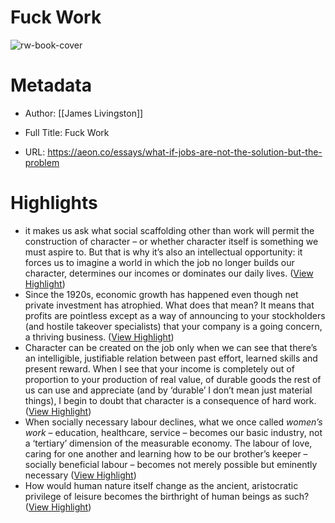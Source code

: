 # Fuck Work

![rw-book-cover](https://nu.aeon.co/images/0295ed96-d8ca-44a0-8a35-dd63919be6d0/header_essay-work-bf1229-001_full.jpg)

# Metadata
- Author: [[James Livingston]]
- Full Title: Fuck Work

- URL: https://aeon.co/essays/what-if-jobs-are-not-the-solution-but-the-problem

# Highlights
- it makes us ask what social scaffolding other than work will permit the construction of character – or whether character itself is something we must aspire to. But that is why it’s also an intellectual opportunity: it forces us to imagine a world in which the job no longer builds our character, determines our incomes or dominates our daily lives. ([View Highlight](https://read.readwise.io/read/01hy9q0s0cbnyaxttafh6hm7x4))
- Since the 1920s, economic growth has happened even though net private investment has atrophied. What does that mean? It means that profits are pointless except as a way of announcing to your stockholders (and hostile takeover specialists) that your company is a going concern, a thriving business. ([View Highlight](https://read.readwise.io/read/01hy9v5addw9bsjzx9sdgaw1cr))
- Character can be created on the job only when we can see that there’s an intelligible, justifiable relation between past effort, learned skills and present reward. When I see that your income is completely out of proportion to your production of real value, of durable goods the rest of us can use and appreciate (and by ‘durable’ I don’t mean just material things), I begin to doubt that character is a consequence of hard work. ([View Highlight](https://read.readwise.io/read/01hy9v7sttd56xzpzm1pt1b5ct))
- When socially necessary labour declines, what we once called *women’s work* – education, healthcare, service – becomes our basic industry, not a ‘tertiary’ dimension of the measurable economy. The labour of love, caring for one another and learning how to be our brother’s keeper – socially beneficial labour – becomes not merely possible but eminently necessary ([View Highlight](https://read.readwise.io/read/01hy9v9rfdh78kx23sehjzxg9n))
- How would human nature itself change as the ancient, aristocratic privilege of leisure becomes the birthright of human beings as such? ([View Highlight](https://read.readwise.io/read/01hy9vcr4abb36gc3m3wsfqj70))
